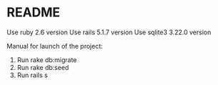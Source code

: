 # README
Use ruby 2.6 version
Use rails 5.1.7 version
Use sqlite3 3.22.0 version

Manual for launch of the project:
1) Run rake db:migrate
2) Run rake db:seed
3) Run rails s
